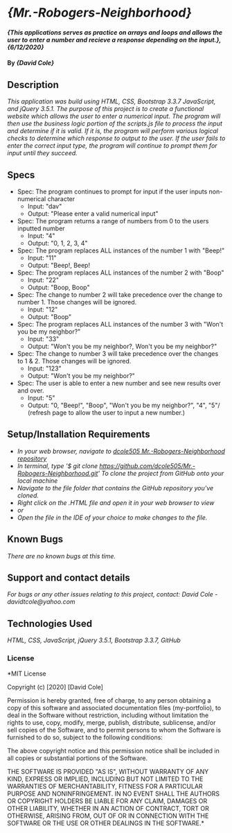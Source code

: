 # _{Mr.-Robogers-Neighborhood}_

#### _{This applications serves as practice on arrays and loops and allows the user to enter a number and recieve a response depending on the input.}, {6/12/2020}_

#### By _**{David Cole}**_

## Description

_This application was build using HTML, CSS, Bootstrap 3.3.7 JavaScript, and jQuery 3.5.1. The purpose of this project is to create a functional website which allows the user to enter a numerical input. The program will then use the business logic portion of the scripts.js file to process the input and determine if it is valid. If it is, the program will perform various logical checks to determine which response to output to the user. If the user fails to enter the correct input type, the program will continue to prompt them for input until they succeed._

## Specs

* Spec: The program continues to prompt for input if the user inputs non-numerical character
  * Input: "dav"
  * Output: "Please enter a valid numerical input"
* Spec: The program returns a range of numbers from 0 to the users inputted number
  * Input: "4"
  * Output: "0, 1, 2, 3, 4"
* Spec: The program replaces ALL instances of the number 1 with "Beep!"
  * Input: "11"
  * Output: "Beep!, Beep!
* Spec: The program replaces ALL instances of the number 2 with "Boop"
  * Input: "22"
  * Output: "Boop, Boop"
* Spec: The change to number 2 will take precedence over the change to number 1. Those changes will be ignored.
  * Input: "12"
  * Output: "Boop"
* Spec: The program replaces ALL instances of the number 3 with "Won't you be my neighbor?"
  * Input: "33"
  * Output: "Won't you be my neighbor?, Won't you be my neighbor?"
* Spec: The change to number 3 will take precedence over the changes to 1 & 2. Those changes will be ignored.
  * Input: "123"
  * Output: "Won't you be my neighbor?"
* Spec: The user is able to enter a new number and see new results over and over.
  * Input: "5"
  * Output: "0, "Beep!", "Boop", "Won't you be my neighbor?", "4", "5"/ (refresh page to allow the user to input a new number.)


## Setup/Installation Requirements

* _In your web browser, navigate to [dcole505 Mr.-Robogers-Neighborhood repository](https://github.com/dcole505/Mr.-Robogers-Neighborhood)_
* _In terminal, type '$ git clone https://github.com/dcole505/Mr.-Robogers-Neighborhood.git' To clone the project from GitHub onto your local machine_
* _Navigate to the file folder that contains the GitHub repository you've cloned._
* _Right click on the .HTML file and open it in your web browser to view_
* _or_
* _Open the file in the IDE of your choice to make changes to the file._


## Known Bugs

_There are no known bugs at this time._

## Support and contact details

_For bugs or any other issues relating to this project, contact: David Cole - davidtcole@yahoo.com_

## Technologies Used

_HTML, CSS, JavaScript, jQuery 3.5.1, Bootstrap 3.3.7, GitHub_

### License

*MIT License

Copyright (c) [2020] [David Cole]

Permission is hereby granted, free of charge, to any person obtaining a copy
of this software and associated documentation files (my-portfolio), to deal
in the Software without restriction, including without limitation the rights
to use, copy, modify, merge, publish, distribute, sublicense, and/or sell
copies of the Software, and to permit persons to whom the Software is
furnished to do so, subject to the following conditions:

The above copyright notice and this permission notice shall be included in all
copies or substantial portions of the Software.

THE SOFTWARE IS PROVIDED "AS IS", WITHOUT WARRANTY OF ANY KIND, EXPRESS OR
IMPLIED, INCLUDING BUT NOT LIMITED TO THE WARRANTIES OF MERCHANTABILITY,
FITNESS FOR A PARTICULAR PURPOSE AND NONINFRINGEMENT. IN NO EVENT SHALL THE
AUTHORS OR COPYRIGHT HOLDERS BE LIABLE FOR ANY CLAIM, DAMAGES OR OTHER
LIABILITY, WHETHER IN AN ACTION OF CONTRACT, TORT OR OTHERWISE, ARISING FROM,
OUT OF OR IN CONNECTION WITH THE SOFTWARE OR THE USE OR OTHER DEALINGS IN THE
SOFTWARE.*